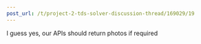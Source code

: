 ```yaml
---
post_url: /t/project-2-tds-solver-discussion-thread/169029/19
---
```

I guess yes, our APIs should return photos if required